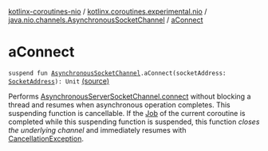 [kotlinx-coroutines-nio](../../index.md) / [kotlinx.coroutines.experimental.nio](../index.md) / [java.nio.channels.AsynchronousSocketChannel](index.md) / [aConnect](.)

# aConnect

`suspend fun `[`AsynchronousSocketChannel`](http://docs.oracle.com/javase/6/docs/api/java/nio/channels/AsynchronousSocketChannel.html)`.aConnect(socketAddress: `[`SocketAddress`](http://docs.oracle.com/javase/6/docs/api/java/net/SocketAddress.html)`): Unit` [(source)](http://github.com/kotlin/kotlinx.coroutines/tree/master/kotlinx-coroutines-nio/src/main/kotlin/kotlinx/coroutines/experimental/nio/Nio.kt#L99)

Performs [AsynchronousServerSocketChannel.connect](#) without blocking a thread and resumes when asynchronous operation completes.
This suspending function is cancellable.
If the [Job](#) of the current coroutine is completed while this suspending function is suspended, this function
*closes the underlying channel* and immediately resumes with [CancellationException](#).

